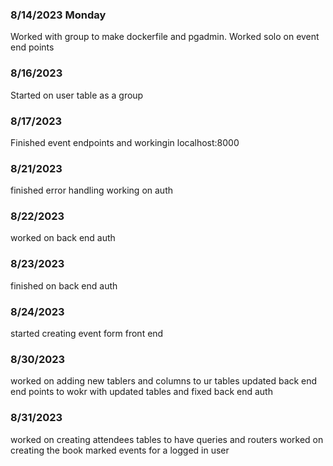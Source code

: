 ### 8/14/2023 Monday ###
Worked with group to make dockerfile and pgadmin.
Worked solo on event end points

### 8/16/2023 ###
Started on user table as a group

### 8/17/2023 ###
Finished event endpoints and workingin localhost:8000

### 8/21/2023 ###
finished error handling
working on auth

### 8/22/2023 ###
worked on back end auth

### 8/23/2023 ###
finished on back end auth

### 8/24/2023 ###
started creating event form front end

### 8/30/2023 ###
worked on adding new tablers and columns to ur tables
updated back end end points to wokr with updated tables and fixed back end auth

### 8/31/2023 ###
worked on creating attendees tables to have queries and routers
worked on creating the book marked events for a logged in user
